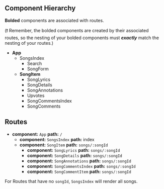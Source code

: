 ## Component Hierarchy

**Bolded** components are associated with routes.

(:exclamation: Remember, the bolded components are created by their
associated routes, so the nesting of your bolded components must
_**exactly**_ match the nesting of your routes.)

* **App**
  * SongsIndex
    * Search
    * SongForm
  * **SongItem**
    * SongLyrics
    * SongDetails
    * SongAnnotations
    * Upvotes
    * SongCommentsIndex
    * SongComments


## Routes

* **component:** `App` **path:** `/`
  * **component:** `SongsIndex` **path:** index
  * **component:** `SongItem` **path:** `songs/:songId`
    * **component:** `SongLyrics` **path:** `songs/:songId`
    * **component:** `SongDetails` **path:** `songs/:songId`
    * **component:** `SongAnnotations` **path:** `songs/:songId`
    * **component:** `SongCommentsIndex` **path:** `songs/:songId`
    * **component:** `SongCommentItem` **path:** `songs/:songId`

For Routes that have no `songId`, `SongsIndex` will render all
songs.
